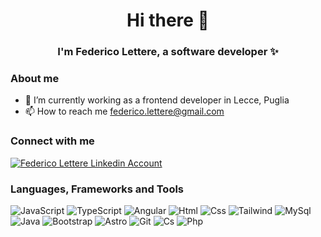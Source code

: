 <h1 align="center">Hi there 👋</h1>
<h3 align="center">I'm Federico Lettere, a software developer ✨</h3>

<h3 align="left">About me</h3>
<ul>
  <li>💼 I’m currently working as a frontend developer in Lecce, Puglia</li>
  <li>📫 How to reach me <a href="mailto:federico.lettere@gmail.com" target="blank">federico.lettere@gmail.com</a></li>
  <!-- <li>🚀 My website <a href="https://cvfedericolettere.netlify.app" target="blank">https://cvfedericolettere.netlify.app</a></li> -->
</ul>

<h3 align="left">Connect with me</h3>
<p align="left">
  <a href=https://it.linkedin.com/in/federicolettere" target="blank">
    <img align="center" src="https://img.shields.io/badge/LinkedIn-0077B5?style=for-the-badge&logo=linkedin&logoColor=white" alt="Federico Lettere Linkedin Account" />
  </a>
</p>

<h3 align="left">Languages, Frameworks and Tools</h3>
<p align="left">
  <img src="https://img.shields.io/badge/JavaScript-F7DF1E.svg?style=for-the-badge&logo=JavaScript&logoColor=black" alt="JavaScript">
  <img src="https://img.shields.io/badge/TypeScript-007ACC?style=for-the-badge&logo=typescript&logoColor=white" alt="TypeScript">
  <img src="https://img.shields.io/badge/Angular-DD0031?style=for-the-badge&logo=angular&logoColor=white" alt="Angular">
  <img src="https://img.shields.io/badge/HTML-239120?style=for-the-badge&logo=html5&logoColor=white" alt="Html">
  <img src="https://img.shields.io/badge/CSS-239120?&style=for-the-badge&logo=css3&logoColor=white" alt="Css">
  <img src="https://img.shields.io/badge/Tailwind_CSS-38B2AC?style=for-the-badge&logo=tailwind-css&logoColor=white" alt="Tailwind">
  <img src="https://img.shields.io/badge/MySQL-00000F?style=for-the-badge&logo=mysql&logoColor=white" alt="MySql">
  <img src="https://img.shields.io/badge/Java-ED8B00?style=for-the-badge&logo=openjdk&logoColor=white" alt="Java">
  <img src="https://img.shields.io/badge/Bootstrap-563D7C?style=for-the-badge&logo=bootstrap&logoColor=white" alt="Bootstrap">
  <img src="https://img.shields.io/badge/Astro-FF5D01.svg?style=for-the-badge&logo=astro&logoColor=white" alt="Astro">
  <img src="https://img.shields.io/badge/GIT-E44C30?style=for-the-badge&logo=git&logoColor=white" alt="Git">
  <img src="https://img.shields.io/badge/C%23-239120?style=for-the-badge&logo=c-sharp&logoColor=white" alt="Cs">
  <img src="https://img.shields.io/badge/PHP-777BB4?style=for-the-badge&logo=php&logoColor=white" alt="Php">
</p>

<!--
**flettere/flettere** is a ✨ _special_ ✨ repository because its `README.md` (this file) appears on your GitHub profile.

Here are some ideas to get you started:

- 🔭 I’m currently working on ...
- 🌱 I’m currently learning ...
- 👯 I’m looking to collaborate on ...
- 🤔 I’m looking for help with ...
- 💬 Ask me about ...
- 📫 How to reach me: ...
- 😄 Pronouns: ...
- ⚡ Fun fact: ...
-->
